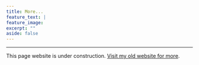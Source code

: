 ```yaml
---
title: More...
feature_text: |
feature_image:
excerpt: ""
aside: false
---
```


___

This page website is under construction. [Visit my old website for more](https://sites.google.com/view/fstona/home).
